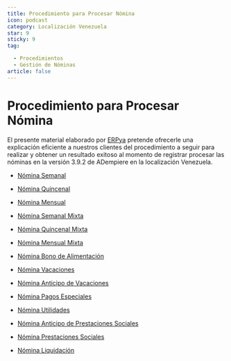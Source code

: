 ```yaml
---
title: Procedimiento para Procesar Nómina
icon: podcast
category: Localización Venezuela
star: 9
sticky: 9
tag:

  - Procedimientos
  - Gestión de Nóminas
article: false
---
```


**Procedimiento para Procesar Nómina**
======================================

El presente material elaborado por [ERPya](http://erpya.com) pretende ofrecerle una explicación eficiente a nuestros clientes del procedimiento a seguir para realizar y obtener un resultado exitoso al momento de registrar procesar las nóminas en la versión 3.9.2 de ADempiere en la localización Venezuela.

- [Nómina Semanal](weekly-payroll)

- [Nómina Quincenal](biweekly-payroll)

- [Nómina Mensual](monthly-payroll)

- [Nómina Semanal Mixta](mixed-weekly-payroll)

- [Nómina Quincenal Mixta](mixed-biweekly-payroll)

- [Nómina Mensual Mixta](mixed-monthly-payroll)

- [Nómina Bono de Alimentación](payroll-food-voucher)

- [Nómina Vacaciones](vacation-payroll)

- [Nómina Anticipo de Vacaciones](holiday-advance-payroll)

- [Nómina Pagos Especiales](payroll-special-payments)

- [Nómina Utilidades](profit-payroll)

- [Nómina Anticipo de Prestaciones Sociales](payroll-advance-social-benefits)

- [Nómina Prestaciones Sociales](payroll-social-benefits)

- [Nómina Liquidación](payroll-liquidation)

